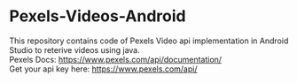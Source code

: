 # Pexels-Videos-Android
This repository contains code of Pexels Video api implementation in Android Studio to reterive videos using java.<br>
Pexels Docs: https://www.pexels.com/api/documentation/<br>
Get your api key here: https://www.pexels.com/api/
